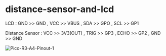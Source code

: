 # distance-sensor-and-lcd

LCD : 
GND >> GND ,
VCC >> VBUS ,
SDA >> GPO ,
SCL >> GP1

Distance Sensor :
VCC >> 3V3(OUT) ,
TRIG >> GP3 ,
ECHO >> GP2 ,
GND >> GND

![Pico-R3-A4-Pinout-1](https://user-images.githubusercontent.com/62074317/209461257-f00ac64c-6743-4e6a-8e79-c36bc78d436c.png)
